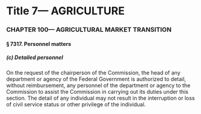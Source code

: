 
# Title 7— AGRICULTURE
### CHAPTER 100— AGRICULTURAL MARKET TRANSITION
#### § 7317. Personnel matters
##### (c) Detailed personnel

On the request of the chairperson of the Commission, the head of any department or agency of the Federal Government is authorized to detail, without reimbursement, any personnel of the department or agency to the Commission to assist the Commission in carrying out its duties under this section. The detail of any individual may not result in the interruption or loss of civil service status or other privilege of the individual.

